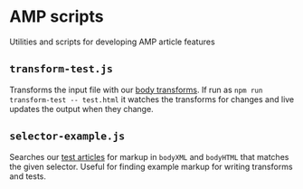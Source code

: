 # AMP scripts

Utilities and scripts for developing AMP article features

## `transform-test.js`

Transforms the input file with our [body transforms](../../server/lib/transforms/body.js). If run as `npm run transform-test -- test.html` it watches the transforms for changes and live updates the output when they change.

## `selector-example.js`

Searches our [test articles](../../test/utils/test-uuids.js) for markup in `bodyXML` and `bodyHTML` that matches the given selector. Useful for finding example markup for writing transforms and tests.
